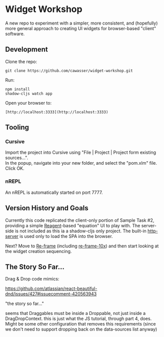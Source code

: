# Widget Workshop

A new repo to experiment with a simpler, more consistent, and (hopefully) more general
approach to creating UI widgets for browser-based "client" software.


## Development

Clone the repo:

    git clone https://github.com/cawasser/widget-workshop.git

Run:

    npm install
    shadow-cljs watch app

Open your browser to:

    [http://localhost:3333](http://localhost:3333)

## Tooling


### Cursive

Import the project into Cursive using "File | Project | Project form existing sources...".  
In the popup, navigate into your new folder, and select the "pom.xlm" file. Click OK.


### nREPL

An nREPL is automatically started on port 7777.

## Version History and Goals

Currently this code replicated the client-only portion of Sample Task #2, providing a simple
[Reagent](https://github.com/reagent-project/reagent)-based "equation" UI to play with. The
server-side is not included as this ia a shadow-cljs only project. The built-in
[http-server](https://shadow-cljs.github.io/docs/UsersGuide.html#http) is used only to load
the SPA into the browser.

Next? Move to [Re-frame](https://github.com/Day8/re-frame) (including [re-frame-10x](https://github.com/Day8/re-frame-10x))
and then start looking at the widget creation sequencing.

## The Story So Far...

Drag & Drop code mimics:

https://github.com/atlassian/react-beautiful-dnd/issues/427#issuecomment-420563943

"the story so far..."

seems that Draggables must be inside a Droppable, not just inside a DragDropContext. this is
just what the JS tutorial, through part 4, does. Might be some other configuration that removes
this requirements (since we don't need to support dropping back on the data-sources list anyway)